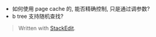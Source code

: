* 如何使用 page cache 的, 能否精确控制, 只是通过调参数? 
* b tree 支持随机查找? 

> Written with [StackEdit](https://stackedit.io/).
<!--stackedit_data:
eyJoaXN0b3J5IjpbMzk1MDAzNTk2LDEzMjAwOTUyNjcsLTkyOD
I2ODQ5Nl19
-->